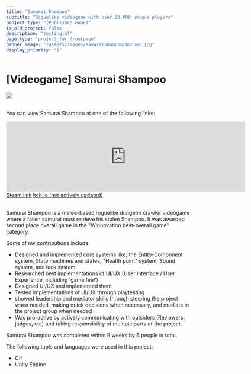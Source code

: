 ```yaml
---
title: "Samurai Shampoo"
subtitle: "Roguelike videogame with over 20.000 unique players"
project_type: "(Published Game)"
is_old_project: false
description: "testinglol"
page_type: "project_for_frontpage"
banner_image: "/assets/images/samuraishampoo/banner.jpg"
display_priority: "1"
---
```

<h1 class="row justify-content-center"> [Videogame] Samurai Shampoo </h1>

<div class="row justify-content-center">
  <img src="/assets/images/samuraishampoo/gameplay.gif">
</div>
<br>
<div class="row justify-content-center">
  <p>You can view Samurai Shampoo at one of the following links:</p>
</div>

<iframe src="https://store.steampowered.com/widget/1667770/" frameborder="0" width="646" height="190" allowTransparency="true"></iframe>

<div class="row justify-content-around">
  <a href="https://store.steampowered.com/app/1667770/" class="btn btn-primary">Steam link</a>
    <a href="https://joeyehand.itch.io/samurai-shampoo" class="btn btn-primary">itch.io (not actively updated)</a>
</div>

<br>

<p>
  Samurai Shampoo is a melee-based roguelike dungeon crawler videogame where a fallen samurai must retrieve his stolen Shampoo. It was awarded second place overall game in the "Winnovation best-overall game" category.
</p>
<p>
  Some of my contributions include:
</p>
<ul>
  <li>Designed and implemented core systems like; the Entity-Component system, State machines and states, "Health point" system, Sound system, and luck system</li>
  <li>Researched best implementations of UI/UX (User Interface / User Experience, including 'game feel')</li>
  <li>Designed UI/UX and implemented them</li>
  <li>Tested implementations of UI/UX through playtesting</li>
  <li>showed leadership and mediator skills through steering the project when needed, making quick decisions when necessary, and mediate in the project group when needed </li>
  <li>Was pro-active by actively communicating with outsiders (Reviewers, judges, etc) and taking responsibility of multiple parts of the project.</li>
</ul>

<p>Samurai Shampoo was completed within 9 weeks by 6 people in total.</p>

<p>The following tools and languages were used in this project:</p>
<ul>
  <li>C#</li>
  <li>Unity Engine</li>
</ul>


